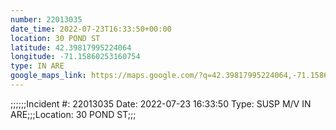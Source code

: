 ```yaml
---
number: 22013035
date_time: 2022-07-23T16:33:50+00:00
location: 30 POND ST
latitude: 42.39817995224064
longitude: -71.15860253160754
type: IN ARE
google_maps_link: https://maps.google.com/?q=42.39817995224064,-71.15860253160754
---
```


;;;;;;Incident #: 22013035  Date: 2022-07-23 16:33:50   Type: SUSP M/V IN ARE;;;Location: 30 POND ST;;;
